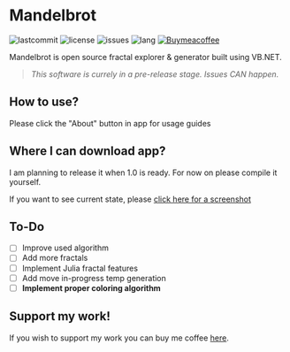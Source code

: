 # Mandelbrot

![lastcommit](https://img.shields.io/github/last-commit/julwas797/mandelbrot) ![license](https://img.shields.io/github/license/julwas797/Mandelbrot) ![issues](https://img.shields.io/github/issues/julwas797/Mandelbrot) ![lang](https://img.shields.io/github/languages/top/JulWas797/Mandelbrot) [![Buymeacoffee](https://badgen.net/badge/icon/buymeacoffee?icon=buymeacoffee&label)](https://bmc.link/julwas797) 

Mandelbrot is open source fractal explorer & generator built using VB.NET.

> *This software is currely in a pre-release stage. Issues CAN happen.*

## How to use?

Please click the "About" button in app for usage guides

## Where I can download app?

I am planning to release it when 1.0 is ready. For now on please compile it yourself.

If you want to see current state, please [click here for a screenshot](https://github.com/JulWas797/Mandelbrot/assets/51297298/1fc75494-969b-4eb0-8171-d6a5a4917a5a)

## To-Do

- [ ] Improve used algorithm
- [ ] Add more fractals
- [ ] Implement Julia fractal features
- [ ] Add move in-progress temp generation
- [ ] **Implement proper coloring algorithm**

## Support my work!

If you wish to support my work you can buy me coffee [here](https://bmc.link/julwas797).
